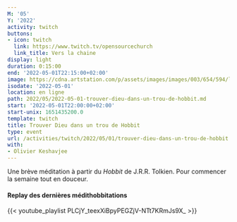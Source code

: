 ```yaml
---
M: '05'
Y: '2022'
activity: twitch
buttons:
- icon: twitch
  link: https://www.twitch.tv/opensourcechurch
  link_title: Vers la chaine
display: light
duration: 0:15:00
end: '2022-05-01T22:15:00+02:00'
image: https://cdna.artstation.com/p/assets/images/images/003/654/594/large/sam-robberechts-finalrender1.jpg
isodate: '2022-05-01'
location: en ligne
path: 2022/05/2022-05-01-trouver-dieu-dans-un-trou-de-hobbit.md
start: '2022-05-01T22:00:00+02:00'
start-unix: 1651435200.0
template: twitch
title: Trouver Dieu dans un trou de Hobbit
type: event
url: /activities/twitch/2022/05/01/trouver-dieu-dans-un-trou-de-hobbit
with:
- Olivier Keshavjee
---
```

Une brève méditation à partir du *Hobbit* de J.R.R. Tolkien. Pour commencer la semaine tout en douceur.



#### Replay des dernières médithobbitations

{{< youtube_playlist PLCjY_teexXiBpyPEGZjV-NTt7KRmJs9X_ >}}